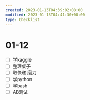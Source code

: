 ```yaml
---
created: 2023-01-13T04:39:02+08:00
modified: 2023-01-13T04:41:30+08:00
type: Checklist
---
```


# 01-12

- [ ] 学kaggle
- [ ] 整理桌子
- [ ] 取快递 磨刀
- [ ] 学python
- [ ] 学bash
- [ ] AB测试
